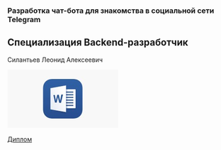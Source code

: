 ### Разработка чат-бота для знакомства в социальной сети Telegram
## Специализация Backend-разработчик
Силантьев Леонид Алексеевич

![Диплом](https://github.com/LeonidSila/GB_DIPLOM/blob/main/word-1-250.jpg)

[Диплом](https://github.com/LeonidSila/GB_DIPLOM/blob/main/Силантьев%20Леонид%20Backend_Python_Developer.docx)



